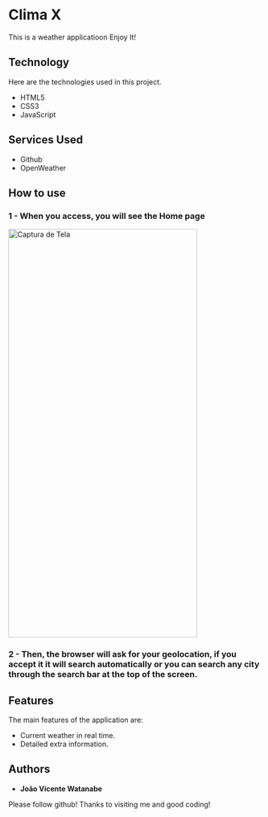 
# Clima X 
This is a weather applicatioon 
Enjoy It!


## Technology 

Here are the technologies used in this project.

* HTML5
* CSS3
* JavaScript

## Services Used

* Github
* OpenWeather



## How to use

### 1 - When you access, you will see the Home page

<img width="375px" height="812px" alt="Captura de Tela" src="https://github.com/wabemusic/ClimaX/blob/main/readme/home.jpg">

### 2 - Then, the browser will ask for your geolocation, if you accept it it will search automatically or you can search any city through the search bar at the top of the screen.

## Features

The main features of the application are:
 - Current weather in real time.
 - Detailed extra information.

  ## Authors

  * **João Vicente Watanabe** 

  Please follow github!
  Thanks to visiting me and good coding!
